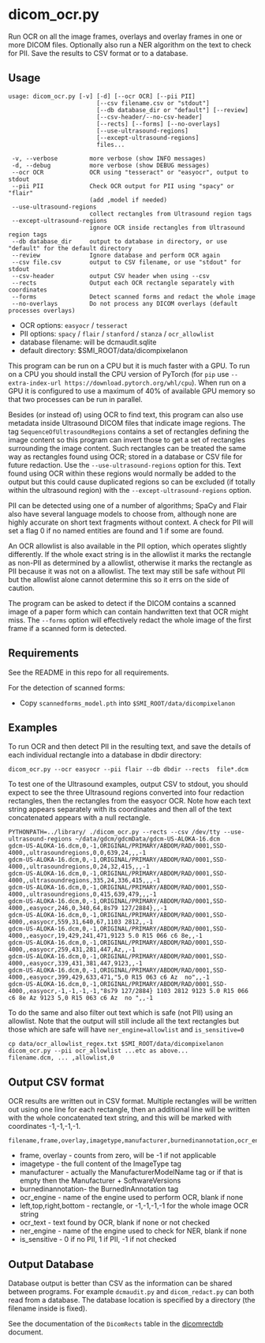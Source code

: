 # dicom_ocr.py

Run OCR on all the image frames, overlays and overlay frames in one or more DICOM files.
Optionally also run a NER algorithm on the text to check for PII.
Save the results to CSV format or to a database.

## Usage

```
usage: dicom_ocr.py [-v] [-d] [--ocr OCR] [--pii PII]
                         [--csv filename.csv or "stdout"]
                         [--db database_dir or "default"] [--review]
                         [--csv-header/--no-csv-header]
                         [--rects] [--forms] [--no-overlays]
                         [--use-ultrasound-regions]
                         [--except-ultrasound-regions]
                         files...

 -v, --verbose         more verbose (show INFO messages)
 -d, --debug           more verbose (show DEBUG messages)
 --ocr OCR             OCR using "tesseract" or "easyocr", output to stdout
 --pii PII             Check OCR output for PII using "spacy" or "flair"
                       (add ,model if needed)
 --use-ultrasound-regions
                       collect rectangles from Ultrasound region tags
 --except-ultrasound-regions
                       ignore OCR inside rectangles from Ultrasound region tags
 --db database_dir     output to database in directory, or use "default" for the default directory
 --review              Ignore database and perform OCR again
 --csv file.csv        output to CSV filename, or use "stdout" for stdout
 --csv-header          output CSV header when using --csv
 --rects               Output each OCR rectangle separately with coordinates
 --forms               Detect scanned forms and redact the whole image
 --no-overlays         Do not process any DICOM overlays (default processes overlays)
```

* OCR options: `easyocr` / `tesseract`
* PII options: `spacy` / `flair` / `stanford` / `stanza` / `ocr_allowlist`
* database filename: will be dcmaudit.sqlite
* default directory: $SMI_ROOT/data/dicompixelanon

This program can be run on a CPU but it is much faster with a GPU.
To run on a CPU you should install the CPU version of PyTorch
(for `pip` use `--extra-index-url https://download.pytorch.org/whl/cpu`).
When run on a GPU it is configured to use a maximum of 40% of available
GPU memory so that two processes can be run in parallel.

Besides (or instead of) using OCR to find text, this program can also use
metadata inside Ultrasound DICOM files that indicate image regions.
The tag `SequenceOfUltrasoundRegions` contains a set of rectangles defining
the image content so this program can invert those to get a set of rectangles
surrounding the image content. Such rectangles can be treated the same way
as rectangles found using OCR; stored in a database or CSV file for future
redaction. Use the `--use-ultrasound-regions` option for this. Text found
using OCR within these regions would normally be added to the output
but this could cause duplicated regions so can be excluded (if totally within
the ultrasound region) with the `--except-ultrasound-regions` option.

PII can be detected using one of a number of algorithms; SpaCy and Flair
also have several language models to choose from, although none are highly
accurate on short text fragments without context. A check for PII will set
a flag 0 if no named entities are found and 1 if some are found.

An OCR allowlist is also available in the PII option, which operates slightly
differently. If the whole exact string is in the allowlist it marks the
rectangle as non-PII as determined by a allowlist, otherwise it marks the
rectangle as PII because it was not on a allowlist. The text may still be
safe without PII but the allowlist alone cannot determine this so it errs on
the side of caution.

The program can be asked to detect if the DICOM contains a scanned image
of a paper form which can contain handwritten text that OCR might miss.
The `--forms` option will effectively redact the whole image of the first frame
if a scanned form is detected.

## Requirements

See the README in this repo for all requirements.

For the detection of scanned forms:
* Copy `scannedforms_model.pth` into `$SMI_ROOT/data/dicompixelanon`

## Examples

To run OCR and then detect PII in the resulting text, and save the
details of each individual rectangle into a database in dbdir directory:
```
dicom_ocr.py --ocr easyocr --pii flair --db dbdir --rects  file*.dcm
```

To test one of the Ultrasound examples, output CSV to stdout,
you should expect to see the three Ultrasound regions converted into
four redaction rectangles, then the rectangles from the easyocr OCR.
Note how each text string appears separately with its coordinates and
then all of the text concatenated appears with a null rectangle.
```
PYTHONPATH=../library/ ./dicom_ocr.py --rects --csv /dev/tty --use-ultrasound-regions ~/data/gdcm/gdcmData/gdcm-US-ALOKA-16.dcm
gdcm-US-ALOKA-16.dcm,0,-1,ORIGINAL/PRIMARY/ABDOM/RAD/0001,SSD-4000,,ultrasoundregions,0,0,639,24,,,-1
gdcm-US-ALOKA-16.dcm,0,-1,ORIGINAL/PRIMARY/ABDOM/RAD/0001,SSD-4000,,ultrasoundregions,0,24,32,415,,,-1
gdcm-US-ALOKA-16.dcm,0,-1,ORIGINAL/PRIMARY/ABDOM/RAD/0001,SSD-4000,,ultrasoundregions,335,24,336,415,,,-1
gdcm-US-ALOKA-16.dcm,0,-1,ORIGINAL/PRIMARY/ABDOM/RAD/0001,SSD-4000,,ultrasoundregions,0,415,639,479,,,-1
gdcm-US-ALOKA-16.dcm,0,-1,ORIGINAL/PRIMARY/ABDOM/RAD/0001,SSD-4000,,easyocr,246,0,340,64,8s79 127/2884},,-1
gdcm-US-ALOKA-16.dcm,0,-1,ORIGINAL/PRIMARY/ABDOM/RAD/0001,SSD-4000,,easyocr,559,31,640,67,1103 2812,,-1
gdcm-US-ALOKA-16.dcm,0,-1,ORIGINAL/PRIMARY/ABDOM/RAD/0001,SSD-4000,,easyocr,19,429,241,471,9123 5.0 R15 066 c6 8e,,-1
gdcm-US-ALOKA-16.dcm,0,-1,ORIGINAL/PRIMARY/ABDOM/RAD/0001,SSD-4000,,easyocr,259,431,281,447,Az,,-1
gdcm-US-ALOKA-16.dcm,0,-1,ORIGINAL/PRIMARY/ABDOM/RAD/0001,SSD-4000,,easyocr,339,431,381,447,9123,,-1
gdcm-US-ALOKA-16.dcm,0,-1,ORIGINAL/PRIMARY/ABDOM/RAD/0001,SSD-4000,,easyocr,399,429,633,471,"5,0 R15 063 c6 Az  no",,-1
gdcm-US-ALOKA-16.dcm,0,-1,ORIGINAL/PRIMARY/ABDOM/RAD/0001,SSD-4000,,easyocr,-1,-1,-1,-1,"8s79 127/2884} 1103 2812 9123 5.0 R15 066 c6 8e Az 9123 5,0 R15 063 c6 Az  no ",,-1
```

To do the same and also filter out text which is safe (not PII) using an allowlist.
Note that the output will still include all the text rectangles but those which
are safe will have `ner_engine=allowlist` and `is_sensitive=0`
```
cp data/ocr_allowlist_regex.txt $SMI_ROOT/data/dicompixelanon
dicom_ocr.py --pii ocr_allowlist ...etc as above...
filename.dcm, ... ,allowlist,0
```

## Output CSV format

OCR results are written out in CSV format.
Multiple rectangles will be written out using one line for each rectangle,
then an additional line will be written with the whole concatenated text string,
and this will be marked with coordinates -1,-1,-1,-1.

```
filename,frame,overlay,imagetype,manufacturer,burnedinannotation,ocr_engine,left,top,right,bottom,ocr_text,ner_engine,is_sensitive
```

* frame, overlay - counts from zero, will be -1 if not applicable
* imagetype - the full content of the ImageType tag
* manufacturer - actually the ManufacturerModelName tag or if that is empty then the Manufacturer + SoftwareVersions
* burnedinannotation- the BurnedInAnnotation tag
* ocr_engine - name of the engine used to perform OCR, blank if none
* left,top,right,bottom - rectangle, or -1,-1,-1,-1 for the whole image OCR string
* ocr_text - text found by OCR, blank if none or not checked
* ner_engine - name of the engine used to check for NER, blank if none
* is_sensitive - 0 if no PII, 1 if PII, -1 if not checked

## Output Database

Database output is better than CSV as the information can be shared between programs.
For example `dcmaudit.py` and `dicom_redact.py` can both read from a database.
The database location is specified by a directory (the filename inside is fixed).

See the documentation of the `DicomRects` table in the [dicomrectdb](dicomrectdb.md) document.
